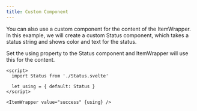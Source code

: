 ```yaml
---
title: Custom Component
---
```


You can also use a custom component for the content of the ItemWrapper. In this example, we will create a custom Status component, which takes a status string and shows color and text for the status.

Set the using property to the Status component and ItemWrapper will use this for the content.

```svelte
<script>
  import Status from './Status.svelte'

  let using = { default: Status }
</script>

<ItemWrapper value="success" {using} />
```
